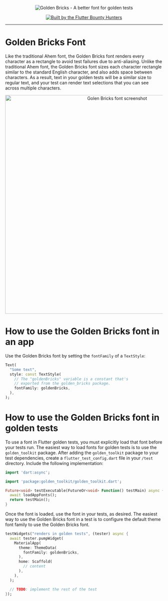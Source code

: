 <p align="center">
  <img src="https://github.com/Flutter-Bounty-Hunters/golden_bricks/assets/7259036/fcd9e03c-473b-4e52-9649-e514b6313628" alt="Golden Bricks - A better font for golden tests">
</p>

<p align="center">
  <a href="https://flutterbountyhunters.com" target="_blank">
    <img src="https://github.com/Flutter-Bounty-Hunters/golden_bricks/assets/7259036/aa803356-0035-40ca-b9e3-d544d356d82c" alt="Built by the Flutter Bounty Hunters">
  </a>
</p>


---

# Golden Bricks Font
Like the traditional Ahem font, the Golden Bricks font renders every character as a rectangle to avoid test failures due to anti-aliasing. Unlike the traditional Ahem font, the Golden Bricks font sizes each character rectangle similar to the standard English character, and also adds space between characters. As a result, text in your golden tests will be a similar size to regular text, and your test can render text selections that you can see across multiple characters.

<p align="center">
  <img width="700" alt="Golen Bricks font screenshot" src="https://user-images.githubusercontent.com/7259036/189520359-f702481b-2eef-4340-bbfa-df16e66e6ab6.png">
</p>

# How to use the Golden Bricks font in an app
Use the Golden Bricks font by setting the `fontFamily` of a `TextStyle`:
```dart
Text(
  "Some text",
  style: const TextStyle(
    // The "goldenBricks" variable is a constant that's 
    // exported from the golden_bricks package.
    fontFamily: goldenBricks,
  ),
);
```

# How to use the Golden Bricks font in golden tests
To use a font in Flutter golden tests, you must explicitly load that font before your tests run.
The easiest way to load fonts for golden tests is to use the `golden_toolkit` package. After
adding the `golden_toolkit` package to your test dependencies, create a `flutter_test_config.dart`
file in your `/test` directory. Include the following implementation:

```dart
import 'dart:async';

import 'package:golden_toolkit/golden_toolkit.dart';

Future<void> testExecutable(FutureOr<void> Function() testMain) async {
  await loadAppFonts();
  return testMain();
}
```

Once the font is loaded, use the font in your tests, as desired. The easiest way to use the
Golden Bricks font in a test is to configure the default theme font family to use the Golden Bricks
font.

```dart
testWidgets("renders in golden tests", (tester) async {
  await tester.pumpWidget(
    MaterialApp(  
      theme: ThemeData(
        fontFamily: goldenBricks,
      ),
      home: Scaffold(
        // content
      ),
    ),
  );

  // TODO: implement the rest of the test
});
```
